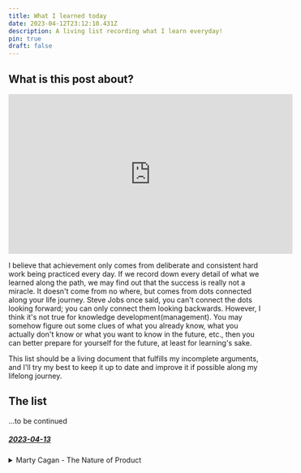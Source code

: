 ```yaml
---
title: What I learned today
date: 2023-04-12T23:12:10.431Z
description: A living list recording what I learn everyday!
pin: true
draft: false
---
```

## What is this post about?

<iframe width="560" height="315" src="https://www.youtube-nocookie.com/embed/JIceCvZS-4Y" title="YouTube video player" frameborder="0" allow="accelerometer; autoplay; clipboard-write; encrypted-media; gyroscope; picture-in-picture" allowfullscreen></iframe>

I believe that achievement only comes from deliberate and consistent hard work being practiced every day. If we record down every detail of what we learned along the path, we may find out that the success is really not a miracle. It doesn't come from no where, but comes from dots connected along your life journey. Steve Jobs once said, you can't connect the dots looking forward; you can only connect them looking backwards. However, I think it's not true for knowledge development(management). You may somehow figure out some clues of what you already know, what you actually don't know or what you want to know in the future, etc., then you can better prepare for yourself for the future, at least for learning's sake. 

This list should be a living document that fulfills my incomplete arguments, and I'll try my best to keep it up to date and improve it if possible along my lifelong journey.

## The list

...to be continued

<div id="2023-04-13"></div>

##### <a href="#2023-04-13" name="fragment">2023-04-13</a>

<details>
  <summary>Marty Cagan - The Nature of Product</summary>

https://youtu.be/T3VRz18ntjQ

Abstract

During this keynote talk I'll be calling out some of the most important and deeply rooted misconceptions about how great products are created.

We'll be discussing the difference between an idea and a product; the difference between implementing features and solving problems for our customers in ways that work for our business; the difference between product owners and true product managers; the difference between product teams and feature teams; the difference between scaling with process and scaling with leadership; and more generally, the differences between how the best product companies in the world work, and how the rest work. Finally, we'll be talking about what's involved in truly changing how you work from the rest to the best.

K﻿ey Takeaways

1. You need to solve a problem nobody has solved before
    * Most companies are working on old problems

2. You need to spend as much time as possible understanding "the problem space"
    * Ben Horowitz: The primary thing that any technology startup must do is build a product that's at least 10 times better at doing something than the current prevailing way of doing that thing

3. You need to be an expert in the domain
    * Shreyas Doshi: True domain expertise is domain knowledge minus domain dogma

4. You need to listen to your customers
    * Jeff Bezos: No customer ever asked Amazon to create the Prime Membership program

5. You need to commit to your solution, and iterate until success
    * Kaaren Hanson: Fall in love with the problem, not the solution

6. You need product owners
    * Marty Cagan: A product owner is simply a role in a delivery process. A product manager is responsible for a product's value and viability
    * Designers -> usability
    * Engineers -> feasibility
    * Product Managers -> value and viability

7. You need to come up with innovative product ideas
    * Steve Jobs: The disease of thinking that an idea is 90% of the work

8. You need your engineers to focus on coding
    * Steve Jobs: We don't hire all these engineers to tell them what to do; we hire them to show us what's possible

9. You need to focus on creating a product your customers love
    * Martina Lauchengco: One of the biggest mistakes I see companies make is not thinking about both the product and the market side of product/market fit

10. You need process people to grow your company
    * Elon Musk: The problem is that a lot of big companies, process becomes a substitute for thinking


</details>